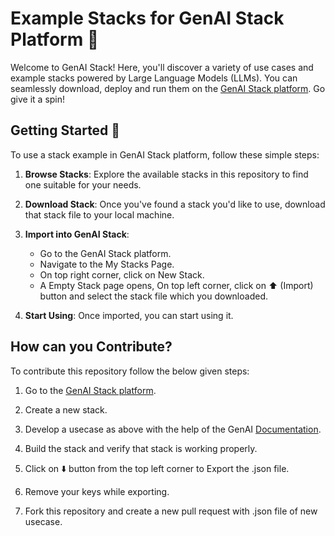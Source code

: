 # Example Stacks for GenAI Stack Platform  📄

Welcome to GenAI Stack! Here, you'll discover a variety of use cases and example stacks powered by Large Language Models (LLMs). You can seamlessly download, deploy and run them on the [GenAI Stack platform](https://app.aiplanet.com). Go give it a spin!

## Getting Started 🚀

To use a stack example in GenAI Stack platform, follow these simple steps:

1. **Browse Stacks**: Explore the available stacks in this repository to find one suitable for your needs.

2. **Download Stack**: Once you've found a stack you'd like to use, download that stack file to your local machine.

3. **Import into GenAI Stack**:

   - Go to the GenAI Stack platform.
   - Navigate to the My Stacks Page.
   - On top right corner, click on New Stack.
   - A Empty Stack page opens, On top left corner, click on ⬆️ (Import) button and select the stack file which you downloaded.

4. **Start Using**: Once imported, you can start using it.

## How can you Contribute?

To contribute this repository follow the below given steps:

1. Go to the [GenAI Stack platform](https://app.aiplanet.com).

2. Create a new stack.
   
3. Develop a usecase as above with the help of the GenAI [Documentation](https://docs.aiplanet.com/).
   
4. Build the stack and verify that stack is working properly.
   
5. Click on ⬇️ button from the top left corner to Export the .json file.
   
6. Remove your keys while exporting.

7. Fork this repository and create a new pull request with .json file of new usecase.   

